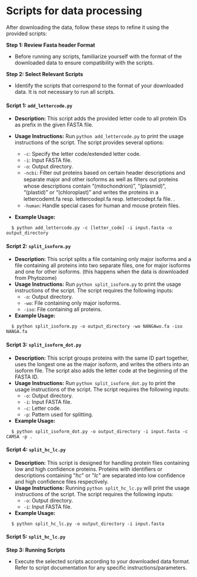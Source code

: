# Scripts for data processing

After downloading the data, follow these steps to refine it using the provided scripts:

**Step 1: Review Fasta header Format** 
 - Before running any scripts, familiarize yourself with the format of the downloaded data to ensure compatibility with the scripts.

**Step 2: Select Relevant Scripts**

 - Identify the scripts that correspond to the format of your downloaded data. It is not necessary to run all scripts.

#### Script 1: `add_lettercode.py`
- **Description:** This script adds the provided letter code to all protein IDs as prefix in the given FASTA file.
- **Usage Instructions:** Run `python add_lettercode.py` to print the usage instructions of the script. The script provides several options:
  - `-c`: Specify the letter code/extended letter code.
  - `-i`: Input FASTA file.
  - `-o`: Output directory.
  - `-ncbi`: Filter out proteins based on certain header descriptions and separate major and other isoforms as well as ﬁlters out proteins whose descriptions contain “(mitochondrion)”, “(plasmid)”, “(plastid)”
or “(chloroplast)” and writes the proteins in a lettercodemt.fa resp. lettercodepl.fa resp.
lettercodept.fa ﬁle. .
  - `-human`: Handle special cases for human and mouse protein files.

- **Example Usage:**
```
  $ python add_lettercode.py -c [letter_code] -i input.fasta -o output_directory
```

#### Script 2: `split_isoform.py`
- **Description:** This script splits a file containing only major isoforms and a file containing all proteins into two separate files, one for major isoforms and one for other isoforms. (this happens when the data is downloaded from Phytozome)
- **Usage Instructions:** Run `python split_isoform.py` to print the usage instructions of the script. The script requires the following inputs:
  - `-o`: Output directory.
  - `-wo`: File containing only major isoforms.
  - `-iso`: File containing all proteins.
- **Example Usage:**
```
  $ python split_isoform.py -o output_directory -wo NANGAwo.fa -iso NANGA.fa
```

#### Script 3: `split_isoform_dot.py`
- **Description:** This script groups proteins with the same ID part together, uses the longest one as the major isoform, and writes the others into an isoform file. The script also adds the letter code at the beginning of the FASTA ID.
- **Usage Instructions:** Run `python split_isoform_dot.py` to print the usage instructions of the script. The script requires the following inputs:
  - `-o`: Output directory.
  - `-i`: Input FASTA file.
  - `-c`: Letter code.
  - `-p`: Pattern used for splitting.
- **Example Usage:**
```
  $ python split_isoform_dot.py -o output_directory -i input.fasta -c CAMSA -p .
```

#### Script 4: `split_hc_lc.py`
- **Description:** This script is designed for handling protein files containing low and high confidence proteins. Proteins with identifiers or descriptions containing "_hc_" or "_lc_" are separated into low confidence and high confidence files respectively.
- **Usage Instructions:** Running `python split_hc_lc.py` will print the usage instructions of the script. The script requires the following inputs:
  - `-o`: Output directory.
  - `-i`: Input FASTA file.
- **Example Usage:**
```
  $ python split_hc_lc.py -o output_directory -i input.fasta
```

#### Script 5: `split_hc_lc.py`

**Step 3: Running Scripts**

 - Execute the selected scripts according to your downloaded data format. Refer to script documentation for any specific instructions/parameters. 

